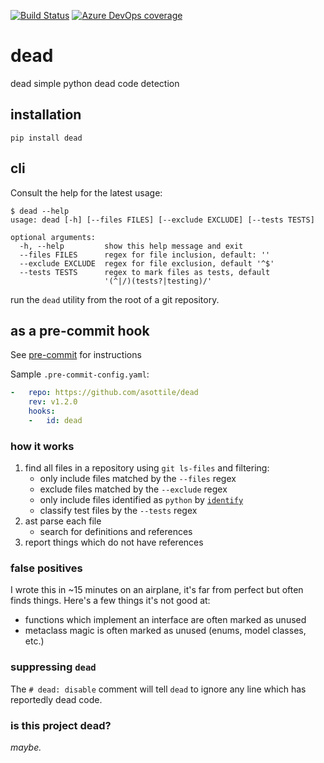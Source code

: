 [![Build Status](https://dev.azure.com/asottile/asottile/_apis/build/status/asottile.dead?branchName=master)](https://dev.azure.com/asottile/asottile/_build/latest?definitionId=32&branchName=master)
[![Azure DevOps coverage](https://img.shields.io/azure-devops/coverage/asottile/asottile/32/master.svg)](https://dev.azure.com/asottile/asottile/_build/latest?definitionId=32&branchName=master)

dead
====

dead simple python dead code detection

## installation

`pip install dead`


## cli

Consult the help for the latest usage:

```console
$ dead --help
usage: dead [-h] [--files FILES] [--exclude EXCLUDE] [--tests TESTS]

optional arguments:
  -h, --help         show this help message and exit
  --files FILES      regex for file inclusion, default: ''
  --exclude EXCLUDE  regex for file exclusion, default '^$'
  --tests TESTS      regex to mark files as tests, default
                     '(^|/)(tests?|testing)/'
```

run the `dead` utility from the root of a git repository.

## as a pre-commit hook

See [pre-commit](https://github.com/pre-commit/pre-commit) for instructions

Sample `.pre-commit-config.yaml`:

```yaml
-   repo: https://github.com/asottile/dead
    rev: v1.2.0
    hooks:
    -   id: dead
```

### how it works

1. find all files in a repository using `git ls-files` and filtering:
    - only include files matched by the `--files` regex
    - exclude files matched by the `--exclude` regex
    - only include files identified as `python` by
      [`identify`](https://github.com/chriskuehl/identify)
    - classify test files by the `--tests` regex
1. ast parse each file
    - search for definitions and references
1. report things which do not have references

### false positives

I wrote this in ~15 minutes on an airplane, it's far from perfect but often
finds things.  Here's a few things it's not good at:

- functions which implement an interface are often marked as unused
- metaclass magic is often marked as unused (enums, model classes, etc.)

### suppressing `dead`

The `# dead: disable` comment will tell `dead` to ignore
any line which has reportedly dead code.

### is this project dead?

_maybe._
